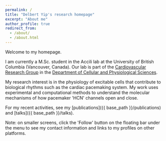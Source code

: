 ```yaml
---
permalink: /
title: "Delbert Yip's research homepage"
excerpt: "About me"
author_profile: true
redirect_from: 
  - /about/
  - /about.html
---
```


Welcome to my homepage. 

I am currently a M.Sc. student in the Accili lab at the University of British Columbia (Vancouver, Canada). Our lab is part of the [Cardiovascular Research Group](https://crg.lsi.ubc.ca/) in the [Department of Cellular and Physiological Sciences](https://cps.med.ubc.ca/). 

My research interest is in the physiology of excitable cells that contribute to biological rhythms such as the cardiac pacemaking system. My work uses experimental and computational methods to understand the molecular mechanisms of how pacemaker 'HCN' channels open and close. 

For my recent activities, see my [publications]({{ base_path }}/publications) and [talks]({{ base_path }}/talks).

Note: on smaller screens, click the 'Follow' button on the floating bar under the menu to see my contact information and links to my profiles on other platforms. 
